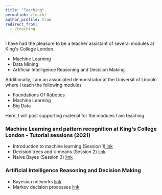 ```yaml
---
title: "Teaching"
permalink: /teach/
author_profile: true
redirect_from:
  - /teaching
---
```


<div class="text-justify">

<p>I have had the pleasure to be a teacher assistant of several modules at King's College London.</p>

<ul>
  <li>Machine Learning </li>
  <li>Data Mining</li>
  <li>Artificial Intelligence Reasoning and Decision Making</li>
</ul>

<p> Additionally, I am an associated demonstrator at the Universit of Lincoln where I teach the following modules </p>

<ul>
  <li> Foundations Of Robotics </li>
  <li> Machine Learning </li>
  <li> Big Data</li>
</ul>


<p>Here, I will post supporting material for the modules I am teaching</p>

<h3> Machine Learning and pattern recognition at King's College London - Tutorial sessions (2021) </h3>
<ul>
  <li> Introduction to machine learning (Session 1)<a href="https://adrianxsalazar.github.io/files/machine_learning_2021/adrian_salazar_notes_introducctio_machine_learning_1.pdf">link</a></li>
  <li> Decision trees and k-means (Session 2) <a href="https://adrianxsalazar.github.io/files/machine_learning_2021/adrian_salazar_notes_decision_tree_2.pdf">link</a> </li>
  <li> Naive Bayes (Session 3) <a href="https://adrianxsalazar.github.io/files/machine_learning_2021/adrian_salazar_notes_naive_bayes_3.pdf">link</a> </li>
</ul>


<h3> Artificial Intelligence Reasoning and Decision Making </h3>
<ul>
  <li>Bayesian networks <a href="https://adrianxsalazar.github.io/files/asg_bayessian_networks.pdf">link</a></li>
  <li>Markov decision processes <a href="https://adrianxsalazar.github.io/files/asg_sequential_decision_making.pdf">link</a> </li>
</ul>
